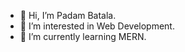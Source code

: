 - 👋 Hi, I’m Padam Batala.
- 👀 I’m interested in Web Development.
- 🌱 I’m currently learning MERN.

<!---
BATTLA14/BATTLA14 is a ✨ special ✨ repository because its `README.md` (this file) appears on your GitHub profile.
You can click the Preview link to take a look at your changes.
--->

